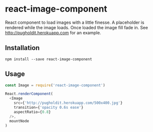 react-image-component
=====================

React component to load images with a little finesse. A placeholder is rendered while the image loads. Once loaded the image fill fade in. See http://pugholdit.herokuapp.com for an example.

## Installation
```console
npm install --save react-image-component
```

## Usage
```js
const Image = require('react-image-component')

React.renderComponent(
  <Image
    src={'http://pugholdit.herokuapp.com/500x400.jpg'}
    transition={'opacity 0.6s ease'}
    aspectRatio={0.8}
  />,
  mountNode
)
```
